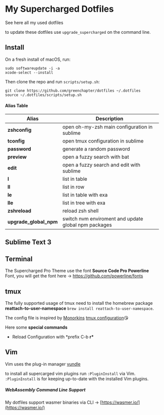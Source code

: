 # My Supercharged Dotfiles

See here all my used dotfiles

to update these dotfiles use `upgrade_supercharged` on the command line.

## Install

On a fresh install of macOS, run:

```
sudo softwareupdate -i -a
xcode-select --install
```

Then clone the repo and run `scripts/setup.sh`:

```
git clone https://github.com/greenchapter/dotfiles ~/.dotfiles
source ~/.dotfiles/scripts/setup.sh
```

#### Alias Table

| Alias                  | Description                                          |
| ---------------------- | ---------------------------------------------------- |
| **zshconfig**          | open oh-my-zsh main configuration in sublime         |
| **tconfig**            | open tmux configuration in sublime                   |
| **password**           | generate a random password                           |
| **preview**            | open a fuzzy search with bat                         |
| **edit**               | open a fuzzy search and edit with sublime            |
| **l**                  | list in table                                        |
| **ll**                 | list in row                                          |
| **le**                 | list in table with exa                               |
| **lle**                | list in tree with exa                                |
| **zshreload**          | reload zsh shell                                     |
| **upgrade_global_npm** | switch nvm enviroment and update global npm packages |

## Sublime Text 3

## Terminal

The Supercharged Pro Theme use the font **Source Code Pro Powerline** Font, you will get the font here → https://github.com/powerline/fonts

## tmux

The fully supported usage of tmux need to install the homebrew package **reattach-to-user-namespace** `brew install reattach-to-user-namespace`.

The config file is inspired by [Monorkins](https://github.com/monorkin) [tmux configuration](https://github.com/monorkin/dotfiles/blob/417fd14199a7470c5e924c0f5567b3987632047c/tmux.conf)😘

Here some **special commands**

-   Reload Configuration with \*prefix C-b **r\***

## Vim

Vim uses the plug-in manager [vundle](https://github.com/VundleVim/Vundle.vim)

to install all supercarged vim plugins run `:PluginInstall` via Vim. `:PluginInstall` is for keeping up-to-date with the installed Vim plugins.

##### WebAssembly Command Line Support

My dotfiles support wasmer binaries via CLI → [https://wasmer.io/](https://wasmer.io/)
